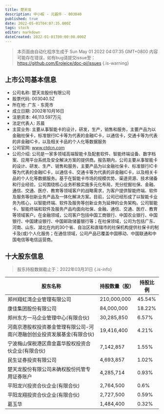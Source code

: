 ```yaml
---
title: 楚天龙
description: 中小板 - 元器件 - 003040
published: true
date: 2022-05-01T04:07:35.000Z
tags: stock
editor: markdown
dateCreated: 2022-01-01T00:00:00.000Z
---
```


> 本页面由自动化程序生成于 Sun May 01 2022 04:07:35 GMT+0800
> 内容可能存在错误，如有bug请提交issue至：https://github.com/Eroleice/doc-pi/issues
{.is-warning}

## 上市公司基本信息
- 公司名称: 楚天龙股份有限公司
- 股票代码: 003040.SZ
- 所在地: 广东 - 东莞市
- 成立日期: 2002年10月16日
- 注册资本: 46,113.597万元
- 法定代表人: 苏晨
- 主营业务: 主要从事智能卡的设计，研发，生产，销售和服务，主要产品为以金融社保卡，标准银行IC卡等为代表的金融IC卡，以通信卡，交通卡等为代表的非金融IC卡，以及相关卡品的个人化等数据服务
- 公司官网: www.ctdcn.com
- 公司介绍: 公司是一家多领域高端智能卡及配套软件、智能终端设备、数字档案、应用平台系统及安全解决方案的提供商。报告期内，公司主要从事智能卡的设计、研发、生产、销售和服务，主要产品为以金融社保卡、标准银行IC卡等为代表的金融IC卡，以通信卡、交通卡等为代表的非金融IC卡，以及相关卡品的个人化等数据服务。基于在智能卡市场的规模优势、渠道资源、技术储备和行业经验，公司围绕核心业务积极实施多元化布局，充分挖掘社保、金融、通信、交通、医疗、教育等领域客户的战略需求，为客户提供智能终端、软件及服务等创新业务产品及一体化解决方案。目前，公司已经形成了以智能卡业务为核心，以智能终端、软件及服务等创新业务为延伸的业务架构。公司智能卡、智能终端和软件及服务产品均面向社保、金融、通信、交通、医疗、教育等领域客户。在金融领域，公司客户包括中国工商银行、中国农业银行、中国银行、中国建设银行、中国邮政储蓄银行等；在社保领域，公司为包括广东、河南、山东、湖北在内的30个省、自治区和直辖市的社保机构提供社保卡的制卡及(或)个人化服务；在通信领域，公司产品已覆盖中国移动、中国联通和中国电信等电信运营商。


## 十大股东信息
> 股东持股数据截止于：2022年03月31日
{.is-info}

| 股东名称 | 持股数量（股） | 持股比例 |
| --- | --- | --- |
| 郑州翔虹湾企业管理有限公司 | 210,000,000 | 45.54% |
| 康佳集团股份有限公司 | 84,000,000 | 18.22% |
| 郑州东方一马企业管理中心(有限合伙) | 30,285,850 | 6.57% |
| 河南京港股权投资基金管理有限公司-河南兴港融创创业投资发展基金(有限合伙) | 19,416,400 | 4.21% |
| 宁波梅山保税港区鼎金嘉华股权投资合伙企业(有限合伙) | 7,142,857 | 1.55% |
| 民生证券投资有限公司 | 4,693,857 | 1.02% |
| 楚天龙股份有限公司未确权股份托管专用证券账户 | 4,285,714 | 0.93% |
| 平阳龙兴投资合伙企业(有限合伙) | 2,764,500 | 0.6% |
| 平阳龙翔投资合伙企业(有限合伙) | 2,727,500 | 0.59% |
| 葛玉华 | 1,484,400 | 0.32% |




